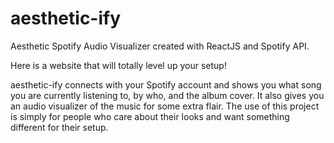 # aesthetic-ify

Aesthetic Spotify Audio Visualizer created with ReactJS and Spotify API.

Here is a website that will totally level up your setup!

aesthetic-ify connects with your Spotify account and shows you what song you are currently listening to, by who, and the album cover. 
It also gives you an audio visualizer of the music for some extra flair. The use of this project is simply for people who care about their looks and want something different for their setup.